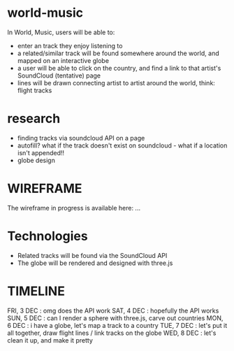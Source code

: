 # world-music
In World, Music, users will be able to:
- enter an track they enjoy listening to
- a related/similar track will be found somewhere around the world, and mapped on an interactive globe
- a user will be able to click on the country, and find a link to that artist's SoundCloud (tentative) page
- lines will be drawn connecting artist to artist around the world, think: flight tracks

# research
- finding tracks via soundcloud API on a page
- autofill? what if the track doesn't exist on soundcloud - what if a location isn't appended!!
- globe design

# WIREFRAME
The wireframe in progress is available here:
...

# Technologies
- Related tracks will be found via the SoundCloud API
- The globe will be rendered and designed with three.js

# TIMELINE
FRI, 3 DEC : omg does the API work
SAT, 4 DEC : hopefully the API works
SUN, 5 DEC : can I render a sphere with three.js, carve out countries
MON, 6 DEC : i have a globe, let's map a track to a country
TUE, 7 DEC : let's put it all together, draw flight lines / link tracks on the globe
WED, 8 DEC : let's clean it up, and make it pretty
